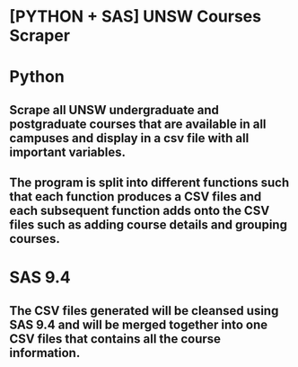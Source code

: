 # [PYTHON + SAS] UNSW Courses Scraper

# Python
## Scrape all UNSW undergraduate and postgraduate courses that are available in all campuses and display in a csv file with all important variables.

## The program is split into different functions such that each function produces a CSV files and each subsequent function adds onto the CSV files such as adding course details and grouping courses. 

# SAS 9.4
## The CSV files generated will be cleansed using SAS 9.4 and will be merged together into one CSV files that contains all the course information.
